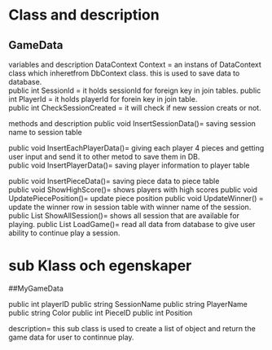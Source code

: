# Class and description

## GameData

variables and description
DataContext Context  = an instans of DataContext class which inheretfrom DbContext class. this is used to save data to database.           
public int SessionId = it holds sessionId for foreign key in join tables.
public int PlayerId = it holds playerId for forein key in join table.         
public int CheckSessionCreated = it will check if new session creats or not. 

methods and description
public void InsertSessionData()= saving session name to session table    

public void InsertEachPlayerData()= giving each player 4 pieces and getting user input and send it to other metod to save them in DB.  
public void InsertPlayerData()= saving player information to player table

public void InsertPieceData()= saving piece data to piece table    
public void ShowHighScore()= shows players with high scores 
public void UpdatePiecePosition()= update piece position 
public void UpdateWinner() = update the winner row in session table with winner name of the session.
public List<string> ShowAllSession()= shows all session that are available for playing.
public List<MyGameData> LoadGame()= read all data from database to give user ability to continue play a session.

# sub Klass och egenskaper 

##MyGameData

public int playerID 
public string SessionName
public string PlayerName
public string Color
public int PieceID
public int Position

description= this sub class is used to create a list of object and return the game data for user to continnue play. 